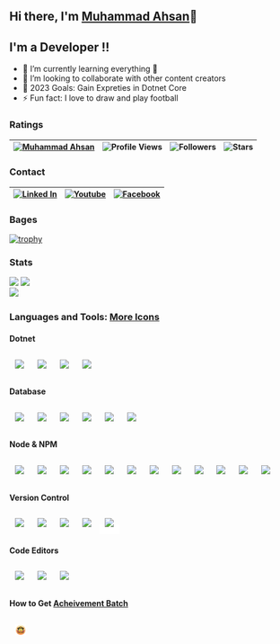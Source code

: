 ## Hi there, I'm [Muhammad Ahsan](https://github.com/ahsansoftengineer/)👋 
 
          
## I'm a Developer !!

- 🌱 I’m currently learning everything 🤣
- 👯 I’m looking to collaborate with other content creators
- 🥅 2023 Goals: Gain Expreties in Dotnet Core
- ⚡ Fun fact: I love to draw and play football

### Ratings

| [![Muhammad Ahsan](https://img.shields.io/badge/MUHAMMAD-AHSAN-<COLOR>.svg)](https://shields.io/) | ![Profile Views](https://komarev.com/ghpvc/?username=ahsansoftengineer&color=green) | ![Followers](https://img.shields.io/github/followers/ahsansoftengineer) | ![Stars](https://img.shields.io/github/stars/ahsansoftengineer?label=Profile%20Stars&logo=Profile%20stars&logoColor=g) | 
--| --| --| --|

### Contact
| [![Linked In](https://img.shields.io/badge/linkedin-%230077B5.svg?style=for-the-badge&logo=linkedin)](https://www.linkedin.com/in/muhammad-ahsan-saifi-1511a6191/) | [![Youtube](https://img.shields.io/badge/youtube-ff0000.svg?style=for-the-badge&logo=youtube)](https://www.youtube.com/channel/UC6riCPteihRqXVMtQNP4EyQ) | [![Facebook](https://img.shields.io/badge/facebook-86b5ff.svg?style=for-the-badge&logo=facebook)](https://www.facebook.com/muhammadahsan.safi/) |
--| --| --|

### Bages
[![trophy](https://github-profile-trophy.vercel.app/?username=ahsansoftengineer&margin-w=8&row=2&column=3&align=center)](https://github.com/ryo-ma/github-profile-trophy)

### Stats
![](https://github-readme-stats.vercel.app/api?username=ahsansoftengineer&theme=light&hide_border=false&include_all_commits=true&count_private=true)
![](https://github-readme-streak-stats.herokuapp.com?user=ahsansoftengineer&theme=light&hide_border=false)<br/>
![](https://github-readme-stats.vercel.app/api/top-langs?username=ahsansoftengineer&theme=light&hide_border=false&include_all_commits=true&count_private=true&layout=compact)

### Languages and Tools: [More Icons](https://devicon.dev/)
#### Dotnet
<p>
  <img width="30px" style="padding:10px" src="https://cdn.jsdelivr.net/gh/devicons/devicon/icons/csharp/csharp-original.svg" />
  <img width="30px" style="padding:10px" src="https://cdn.jsdelivr.net/gh/devicons/devicon/icons/dotnetcore/dotnetcore-original.svg" />
  <img width="30px" style="padding:10px;" src="https://cdn.jsdelivr.net/gh/devicons/devicon/icons/nuget/nuget-original.svg" />
  <img width="30px" style="padding:10px;" src="https://cdn.jsdelivr.net/gh/devicons/devicon/icons/azure/azure-original.svg" />
</p>

#### Database
<p> 
  <img width="30px" style="padding:10px;" src="https://cdn.jsdelivr.net/gh/devicons/devicon/icons/mysql/mysql-original-wordmark.svg" />
  <img width="30px" style="padding:10px;" src="https://cdn.jsdelivr.net/gh/devicons/devicon/icons/redis/redis-original.svg" />
  <img width="30px" style="padding:10px;" src="https://cdn.jsdelivr.net/gh/devicons/devicon/icons/mongodb/mongodb-original-wordmark.svg" />
  <img width="30px" style="padding:10px;" src="https://cdn.jsdelivr.net/gh/devicons/devicon/icons/graphql/graphql-plain.svg" />
  <img width="30px" style="padding:10px;" src="https://cdn.jsdelivr.net/gh/devicons/devicon/icons/firebase/firebase-plain-wordmark.svg" />
  <img width="30px" style="padding:10px;" src="https://cdn.jsdelivr.net/gh/devicons/devicon/icons/microsoftsqlserver/microsoftsqlserver-plain-wordmark.svg" />
</p>

#### Node & NPM
<p>
  <img width="30px" style="padding:10px;" src="https://cdn.jsdelivr.net/gh/devicons/devicon/icons/javascript/javascript-plain.svg" />
  <img width="30px" style="padding:10px;" src="https://cdn.jsdelivr.net/gh/devicons/devicon/icons/typescript/typescript-plain.svg" />
  <img width="30px" style="padding:10px;" src="https://cdn.jsdelivr.net/gh/devicons/devicon/icons/html5/html5-plain.svg" />
  <img width="30px" style="padding:10px;" src="https://cdn.jsdelivr.net/gh/devicons/devicon/icons/css3/css3-original.svg" />
  <img width="30px" style="padding:10px;" src="https://cdn.jsdelivr.net/gh/devicons/devicon/icons/bootstrap/bootstrap-original-wordmark.svg" />
  <img width="30px" style="padding:10px;" src="https://cdn.jsdelivr.net/gh/devicons/devicon/icons/angularjs/angularjs-plain.svg" />
  <img width="30px" style="padding:10px;" src="https://cdn.jsdelivr.net/gh/devicons/devicon/icons/react/react-original.svg" />
  <img width="30px" style="padding:10px;" src="https://cdn.jsdelivr.net/gh/devicons/devicon/icons/nodejs/nodejs-plain.svg" />                    
  <img width="30px" style="padding:10px;" src="https://cdn.jsdelivr.net/gh/devicons/devicon/icons/nestjs/nestjs-plain.svg" />
  <img width="30px" style="padding:10px;" src="https://cdn.jsdelivr.net/gh/devicons/devicon/icons/tailwindcss/tailwindcss-plain.svg" />
  <img width="30px" style="padding:10px;" src="https://cdn.jsdelivr.net/gh/devicons/devicon/icons/sass/sass-original.svg" />
  <img width="30px" style="padding:10px;" src="https://cdn.jsdelivr.net/gh/devicons/devicon/icons/npm/npm-original-wordmark.svg" />
</p>

#### Version Control
<p>
  <img width="30px" style="padding:10px;" src="https://cdn.jsdelivr.net/gh/devicons/devicon/icons/git/git-plain.svg" />
  <img width="30px" style="padding:10px;" src="https://cdn.jsdelivr.net/gh/devicons/devicon/icons/gitlab/gitlab-original-wordmark.svg" />
  <img width="30px" style="padding:10px;" src="https://cdn.jsdelivr.net/gh/devicons/devicon/icons/docker/docker-original.svg" />
  <img width="30px" style="padding:10px;" src="https://cdn.jsdelivr.net/gh/devicons/devicon/icons/kubernetes/kubernetes-plain-wordmark.svg" />
  <span style="background-color:white;">
     <img width="30px" style="padding:10px;" src="https://cdn.jsdelivr.net/gh/devicons/devicon/icons/github/github-original-wordmark.svg" />       
  </span>
</p>

#### Code Editors
<p>
  <img width="30px" style="padding:10px;" src="https://cdn.jsdelivr.net/gh/devicons/devicon/icons/vscode/vscode-original-wordmark.svg" />
  <img width="30px" style="padding:10px;" src="https://cdn.jsdelivr.net/gh/devicons/devicon/icons/visualstudio/visualstudio-plain.svg" />
  <img width="30px" style="padding:10px;" src="https://cdn.jsdelivr.net/gh/devicons/devicon/icons/intellij/intellij-original.svg" />
</p>

#### How to Get [Acheivement Batch](https://github.com/Schweinepriester/github-profile-achievements)
  <img width="20px" style="padding:10px;" src="https://raw.githubusercontent.com/Schweinepriester/github-profile-achievements/main/images/quickdraw-default.png" />




